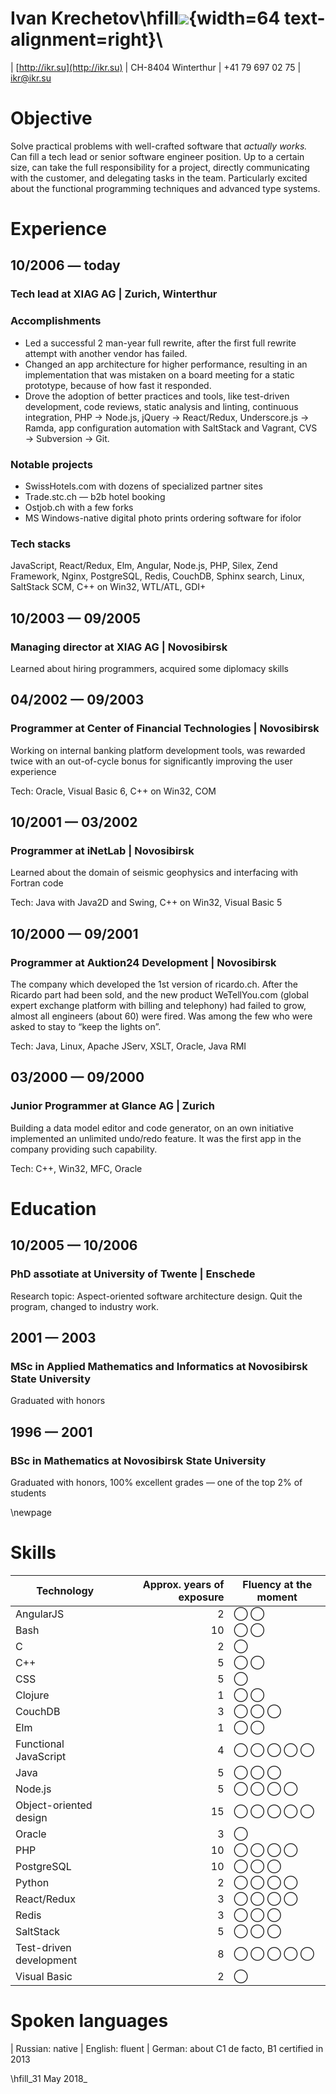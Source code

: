 # Ivan Krechetov\hfill![](https://pbs.twimg.com/profile_images/898522710682292224/ZKJzBXkU_400x400.jpg){width=64 text-alignment=right}\

| [http://ikr.su](http://ikr.su)
| CH-8404 Winterthur
| +41 79 697 02 75
| [ikr@ikr.su](mailto:ikr@ikr.su)

# Objective

Solve practical problems with well-crafted software that _actually works._ Can fill a tech lead or senior software engineer position. Up to a certain size, can take the full responsibility for a project, directly communicating with the customer, and delegating tasks in the team. Particularly excited about the functional programming techniques and advanced type systems.

# Experience

## 10/2006 — today

### Tech lead at XIAG AG | Zurich, Winterthur

### Accomplishments

* Led a successful 2 man-year full rewrite, after the first full rewrite attempt with another vendor has failed.
* Changed an app architecture for higher performance, resulting in an implementation that was mistaken on a board meeting for a static prototype, because of how fast it responded.
* Drove the adoption of better practices and tools, like test-driven development, code reviews, static analysis and linting, continuous integration, PHP → Node.js, jQuery → React/Redux, Underscore.js → Ramda, app configuration automation with SaltStack and Vagrant, CVS → Subversion → Git.

### Notable projects

* SwissHotels.com with dozens of specialized partner sites
* Trade.stc.ch — b2b hotel booking
* Ostjob.ch with a few forks
* MS Windows-native digital photo prints ordering software for ifolor

### Tech stacks

JavaScript, React/Redux, Elm, Angular, Node.js, PHP, Silex, Zend Framework, Nginx, PostgreSQL, Redis, CouchDB, Sphinx search, Linux, SaltStack SCM, C++ on Win32, WTL/ATL, GDI+

## 10/2003 — 09/2005

### Managing director at XIAG AG | Novosibirsk

Learned about hiring programmers, acquired some diplomacy skills

## 04/2002 — 09/2003

### Programmer at Center of Financial Technologies | Novosibirsk

Working on internal banking platform development tools, was rewarded twice with an out-of-cycle bonus for significantly improving the user experience

Tech: Oracle, Visual Basic 6, C++ on Win32, COM

## 10/2001 — 03/2002

### Programmer at iNetLab | Novosibirsk

Learned about the domain of seismic geophysics and interfacing with Fortran code

Tech: Java with Java2D and Swing, C++ on Win32, Visual Basic 5

## 10/2000 — 09/2001

### Programmer at Auktion24 Development | Novosibirsk

The company which developed the 1st version of ricardo.ch. After the Ricardo part had been sold, and the new product WeTellYou.com (global expert exchange platform with billing and telephony) had failed to grow, almost all engineers (about 60) were fired. Was among the few who were asked to stay to “keep the lights on”.

Tech: Java, Linux, Apache JServ, XSLT, Oracle, Java RMI

## 03/2000 — 09/2000

### Junior Programmer at Glance AG | Zurich

Building a data model editor and code generator, on an own initiative implemented an unlimited undo/redo feature. It was the first app in the company providing such capability.

Tech: C++, Win32, MFC, Oracle

# Education

## 10/2005 — 10/2006

### PhD assotiate at University of Twente | Enschede

Research topic: Aspect-oriented software architecture design. Quit the program, changed to industry work.

## 2001 — 2003

### MSc in Applied Mathematics and Informatics at Novosibirsk State University

Graduated with honors

## 1996 — 2001

### BSc in Mathematics at Novosibirsk State University

Graduated with honors, 100% excellent grades — one of the top 2% of students

\newpage

# Skills

Technology | Approx. years of exposure | Fluency at the moment
--- | ---: | ---
AngularJS | 2 | ◯ ◯
Bash | 10 | ◯ ◯
C | 2 | ◯
C++ | 5 | ◯ ◯
CSS | 5 | ◯
Clojure | 1 | ◯ ◯
CouchDB | 3 | ◯ ◯ ◯
Elm | 1 | ◯ ◯
Functional JavaScript | 4 | ◯ ◯ ◯ ◯ ◯
Java | 5 | ◯ ◯ ◯
Node.js | 5 | ◯ ◯ ◯ ◯
Object-oriented design | 15 | ◯ ◯ ◯ ◯ ◯
Oracle | 3  | ◯
PHP | 10 | ◯ ◯ ◯ ◯
PostgreSQL | 10 | ◯ ◯ ◯
Python | 2 | ◯ ◯ ◯ ◯
React/Redux | 3 | ◯ ◯ ◯ ◯
Redis | 3 | ◯ ◯ ◯
SaltStack | 5 | ◯ ◯ ◯
Test-driven development | 8 | ◯ ◯ ◯ ◯ ◯
Visual Basic | 2 | ◯

# Spoken languages

| Russian: native
| English: fluent
| German: about C1 de facto, B1 certified in 2013

\hfill_31 May 2018_
